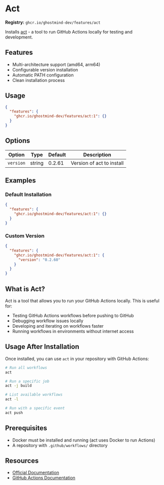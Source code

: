 # Act

**Registry:** `ghcr.io/ghostmind-dev/features/act`

Installs [act](https://github.com/nektos/act) - a tool to run GitHub Actions locally for testing and development.

## Features

- Multi-architecture support (amd64, arm64)
- Configurable version installation
- Automatic PATH configuration
- Clean installation process

## Usage

```json
{
  "features": {
    "ghcr.io/ghostmind-dev/features/act:1": {}
  }
}
```

## Options

| Option    | Type   | Default | Description               |
| --------- | ------ | ------- | ------------------------- |
| `version` | string | 0.2.61  | Version of act to install |

## Examples

### Default Installation

```json
{
  "features": {
    "ghcr.io/ghostmind-dev/features/act:1": {}
  }
}
```

### Custom Version

```json
{
  "features": {
    "ghcr.io/ghostmind-dev/features/act:1": {
      "version": "0.2.60"
    }
  }
}
```

## What is Act?

Act is a tool that allows you to run your GitHub Actions locally. This is useful for:

- Testing GitHub Actions workflows before pushing to GitHub
- Debugging workflow issues locally
- Developing and iterating on workflows faster
- Running workflows in environments without internet access

## Usage After Installation

Once installed, you can use `act` in your repository with GitHub Actions:

```bash
# Run all workflows
act

# Run a specific job
act -j build

# List available workflows
act -l

# Run with a specific event
act push
```

## Prerequisites

- Docker must be installed and running (act uses Docker to run Actions)
- A repository with `.github/workflows/` directory

## Resources

- [Official Documentation](https://github.com/nektos/act)
- [GitHub Actions Documentation](https://docs.github.com/en/actions)
